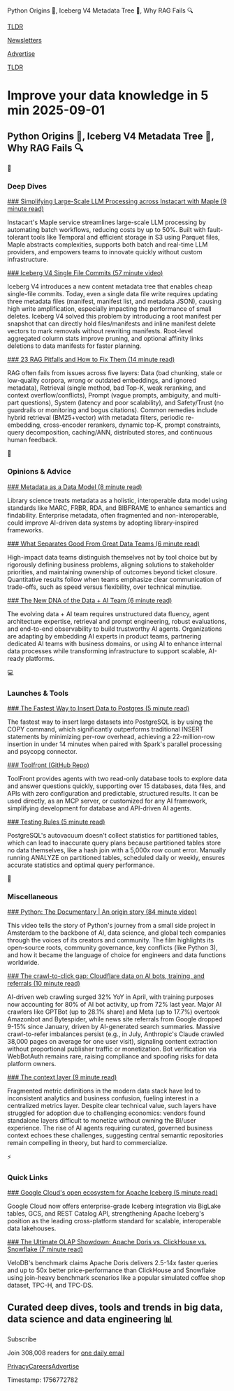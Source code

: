 Python Origins 🐍, Iceberg V4 Metadata Tree 🌳, Why RAG Fails 🔍

[TLDR](/)

[Newsletters](/newsletters)

[Advertise](https://advertise.tldr.tech/)

[TLDR](/)

# Improve your data knowledge in 5 min 2025-09-01

## Python Origins 🐍, Iceberg V4 Metadata Tree 🌳, Why RAG Fails 🔍

📱

### Deep Dives

[### Simplifying Large-Scale LLM Processing across Instacart with Maple (9 minute read)](https://tech.instacart.com/simplifying-large-scale-llm-processing-across-instacart-with-maple-63df4508d5be?utm_source=tldrdata)

Instacart's Maple service streamlines large-scale LLM processing by automating batch workflows, reducing costs by up to 50%. Built with fault-tolerant tools like Temporal and efficient storage in S3 using Parquet files, Maple abstracts complexities, supports both batch and real-time LLM providers, and empowers teams to innovate quickly without custom infrastructure.

[### Iceberg V4 Single File Commits (57 minute video)](https://www.youtube.com/watch?v=uWm-p--8oVQ&amp;utm_source=tldrdata)

Iceberg V4 introduces a new content metadata tree that enables cheap single-file commits. Today, even a single data file write requires updating three metadata files (manifest, manifest list, and metadata JSON), causing high write amplification, especially impacting the performance of small deletes. Iceberg V4 solved this problem by introducing a root manifest per snapshot that can directly hold files/manifests and inline manifest delete vectors to mark removals without rewriting manifests. Root-level aggregated column stats improve pruning, and optional affinity links deletions to data manifests for faster planning.

[### 23 RAG Pitfalls and How to Fix Them (14 minute read)](https://www.nb-data.com/p/23-rag-pitfalls-and-how-to-fix-them?utm_source=tldrdata)

RAG often fails from issues across five layers: Data (bad chunking, stale or low-quality corpora, wrong or outdated embeddings, and ignored metadata), Retrieval (single method, bad Top-K, weak reranking, and context overflow/conflicts), Prompt (vague prompts, ambiguity, and multi-part questions), System (latency and poor scalability), and Safety/Trust (no guardrails or monitoring and bogus citations). Common remedies include hybrid retrieval (BM25+vector) with metadata filters, periodic re-embedding, cross-encoder rerankers, dynamic top-K, prompt constraints, query decomposition, caching/ANN, distributed stores, and continuous human feedback.

🚀

### Opinions & Advice

[### Metadata as a Data Model (8 minute read)](https://jessicatalisman.substack.com/p/metadata-as-a-data-model?utm_source=tldrdata)

Library science treats metadata as a holistic, interoperable data model using standards like MARC, FRBR, RDA, and BIBFRAME to enhance semantics and findability. Enterprise metadata, often fragmented and non-interoperable, could improve AI-driven data systems by adopting library-inspired frameworks.

[### What Separates Good From Great Data Teams (6 minute read)](https://seattledataguy.substack.com/p/what-separates-good-from-great-data?utm_source=tldrdata)

High-impact data teams distinguish themselves not by tool choice but by rigorously defining business problems, aligning solutions to stakeholder priorities, and maintaining ownership of outcomes beyond ticket closure. Quantitative results follow when teams emphasize clear communication of trade-offs, such as speed versus flexibility, over technical minutiae.

[### The New DNA of the Data + AI Team (6 minute read)](https://www.montecarlodata.com/blog-the-new-dna-of-the-data-ai-team/?utm_source=tldrdata)

The evolving data + AI team requires unstructured data fluency, agent architecture expertise, retrieval and prompt engineering, robust evaluations, and end-to-end observability to build trustworthy AI agents. Organizations are adapting by embedding AI experts in product teams, partnering dedicated AI teams with business domains, or using AI to enhance internal data processes while transforming infrastructure to support scalable, AI-ready platforms.

💻

### Launches & Tools

[### The Fastest Way to Insert Data to Postgres (5 minute read)](http://confessionsofadataguy.com/the-fastest-way-to-insert-data-to-postgres/?utm_source=tldrdata)

The fastest way to insert large datasets into PostgreSQL is by using the COPY command, which significantly outperforms traditional INSERT statements by minimizing per-row overhead, achieving a 22-million-row insertion in under 14 minutes when paired with Spark's parallel processing and psycopg connector.

[### Toolfront (GitHub Repo)](https://github.com/kruskal-labs/toolfront?utm_source=tldrdata)

ToolFront provides agents with two read-only database tools to explore data and answer questions quickly, supporting over 15 databases, data files, and APIs with zero configuration and predictable, structured results. It can be used directly, as an MCP server, or customized for any AI framework, simplifying development for database and API-driven AI agents.

[### Testing Rules (5 minute read)](https://www.cybertec-postgresql.com/en/testing-rules/?utm_source=tldrdata)

PostgreSQL's autovacuum doesn't collect statistics for partitioned tables, which can lead to inaccurate query plans because partitioned tables store no data themselves, like a hash join with a 5,000x row count error. Manually running ANALYZE on partitioned tables, scheduled daily or weekly, ensures accurate statistics and optimal query performance.

🎁

### Miscellaneous

[### Python: The Documentary | An origin story (84 minute video)](https://www.youtube.com/watch?v=GfH4QL4VqJ0&amp;utm_source=tldrdata)

This video tells the story of Python's journey from a small side project in Amsterdam to the backbone of AI, data science, and global tech companies through the voices of its creators and community. The film highlights its open-source roots, community governance, key conflicts (like Python 3), and how it became the language of choice for engineers and data functions worldwide.

[### The crawl-to-click gap: Cloudflare data on AI bots, training, and referrals (10 minute read)](https://blog.cloudflare.com/crawlers-click-ai-bots-training/?utm_source=tldrdata)

AI-driven web crawling surged 32% YoY in April, with training purposes now accounting for 80% of AI bot activity, up from 72% last year. Major AI crawlers like GPTBot (up to 28.1% share) and Meta (up to 17.7%) overtook Amazonbot and Bytespider, while news site referrals from Google dropped 9-15% since January, driven by AI-generated search summaries. Massive crawl-to-refer imbalances persist (e.g., in July, Anthropic's Claude crawled 38,000 pages on average for one user visit), signaling content extraction without proportional publisher traffic or monetization. Bot verification via WebBotAuth remains rare, raising compliance and spoofing risks for data platform owners.

[### The context layer (9 minute read)](https://benn.substack.com/p/the-context-layer?utm_source=tldrdata)

Fragmented metric definitions in the modern data stack have led to inconsistent analytics and business confusion, fueling interest in a centralized metrics layer. Despite clear technical value, such layers have struggled for adoption due to challenging economics: vendors found standalone layers difficult to monetize without owning the BI/user experience. The rise of AI agents requiring curated, governed business context echoes these challenges, suggesting central semantic repositories remain compelling in theory, but hard to commercialize.

⚡️

### Quick Links

[### Google Cloud's open ecosystem for Apache Iceberg (5 minute read)](https://cloud.google.com/blog/products/data-analytics/committing-to-apache-iceberg-with-our-ecosystem-partners/?utm_source=tldrdata)

Google Cloud now offers enterprise-grade Iceberg integration via BigLake tables, GCS, and REST Catalog API, strengthening Apache Iceberg's position as the leading cross-platform standard for scalable, interoperable data lakehouses.

[### The Ultimate OLAP Showdown: Apache Doris vs. ClickHouse vs. Snowflake (7 minute read)](https://www.velodb.io/blog/1463?utm_source=tldrdata)

VeloDB's benchmark claims Apache Doris delivers 2.5-14x faster queries and up to 50x better price-performance than ClickHouse and Snowflake using join-heavy benchmark scenarios like a popular simulated coffee shop dataset, TPC-H, and TPC-DS.

## Curated deep dives, tools and trends in big data, data science and data engineering 📊

Subscribe

Join 308,008 readers for [one daily email](/api/latest/data)

[Privacy](/privacy)[Careers](https://jobs.ashbyhq.com/tldr.tech)[Advertise](/data/advertise)

Timestamp: 1756772782